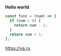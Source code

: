 **Hello world**
```javascript
const func = (num) => {
  if (num > 0) {
    return num - 1;
  }
  return num + 1;
};
```
https://ya.ru